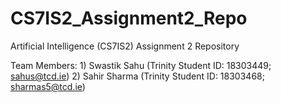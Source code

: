 # CS7IS2_Assignment2_Repo
Artificial Intelligence (CS7IS2) Assignment 2 Repository

Team Members: 
              1) Swastik Sahu (Trinity Student ID: 18303449; sahus@tcd.ie)
              2) Sahir Sharma (Trinity Student ID: 18303468; sharmas5@tcd.ie)
